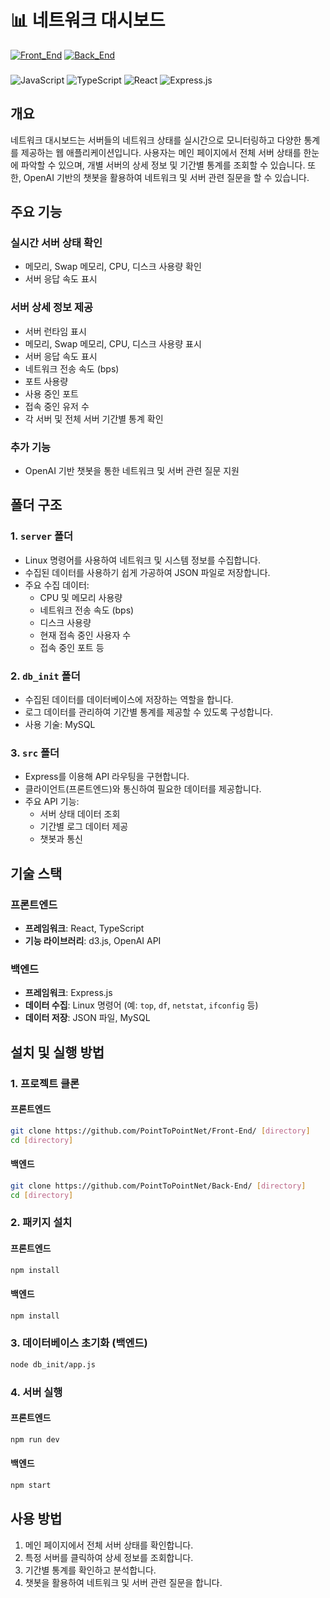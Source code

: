 # 📊 네트워크 대시보드
[![Front_End](https://img.shields.io/badge/Frontend-blue?style=for-the-badge)](https://github.com/PointToPointNet/Front_End) 
[![Back_End](https://img.shields.io/badge/Backend-green?style=for-the-badge)](https://github.com/PointToPointNet/BackEnd)
###
![JavaScript](https://img.shields.io/badge/JavaScript-F7DF1E?style=flat&logo=javascript&logoColor=black) 
![TypeScript](https://img.shields.io/badge/TypeScript-007ACC?style=flat&logo=typescript&logoColor=white) 
![React](https://img.shields.io/badge/React-61DAFB?style=flat&logo=react&logoColor=black) 
![Express.js](https://img.shields.io/badge/Express.js-000000?style=flat&logo=express&logoColor=white)
## 개요
네트워크 대시보드는 서버들의 네트워크 상태를 실시간으로 모니터링하고 다양한 통계를 제공하는 웹 애플리케이션입니다. 사용자는 메인 페이지에서 전체 서버 상태를 한눈에 파악할 수 있으며, 개별 서버의 상세 정보 및 기간별 통계를 조회할 수 있습니다. 또한, OpenAI 기반의 챗봇을 활용하여 네트워크 및 서버 관련 질문을 할 수 있습니다.

## 주요 기능
### 실시간 서버 상태 확인
- 메모리, Swap 메모리, CPU, 디스크 사용량 확인
- 서버 응답 속도 표시

### 서버 상세 정보 제공
- 서버 런타임 표시
- 메모리, Swap 메모리, CPU, 디스크 사용량 표시
- 서버 응답 속도 표시
- 네트워크 전송 속도 (bps)
- 포트 사용량
- 사용 중인 포트
- 접속 중인 유저 수
- 각 서버 및 전체 서버 기간별 통계 확인

### 추가 기능
- OpenAI 기반 챗봇을 통한 네트워크 및 서버 관련 질문 지원

## 폴더 구조
### 1. `server` 폴더
- Linux 명령어를 사용하여 네트워크 및 시스템 정보를 수집합니다.
- 수집된 데이터를 사용하기 쉽게 가공하여 JSON 파일로 저장합니다.
- 주요 수집 데이터:
  - CPU 및 메모리 사용량
  - 네트워크 전송 속도 (bps)
  - 디스크 사용량
  - 현재 접속 중인 사용자 수
  - 접속 중인 포트 등
  
### 2. `db_init` 폴더
- 수집된 데이터를 데이터베이스에 저장하는 역할을 합니다.
- 로그 데이터를 관리하여 기간별 통계를 제공할 수 있도록 구성합니다.
- 사용 기술: MySQL

### 3. `src` 폴더
- Express를 이용해 API 라우팅을 구현합니다.
- 클라이언트(프론트엔드)와 통신하여 필요한 데이터를 제공합니다.
- 주요 API 기능:
  - 서버 상태 데이터 조회
  - 기간별 로그 데이터 제공
  - 챗봇과 통신

## 기술 스택
### 프론트엔드
- **프레임워크**: React, TypeScript
- **기능 라이브러리**: d3.js, OpenAI API

### 백엔드
- **프레임워크**: Express.js
- **데이터 수집**: Linux 명령어 (예: `top`, `df`, `netstat`, `ifconfig` 등)
- **데이터 저장**: JSON 파일, MySQL

## 설치 및 실행 방법
### 1. 프로젝트 클론
#### 프론트엔드
```sh
git clone https://github.com/PointToPointNet/Front-End/ [directory]
cd [directory]
```
#### 백엔드
```sh
git clone https://github.com/PointToPointNet/Back-End/ [directory]
cd [directory]
```

### 2. 패키지 설치
#### 프론트엔드
```sh
npm install
```
#### 백엔드
```sh
npm install
```

### 3. 데이터베이스 초기화 (백엔드)
```sh
node db_init/app.js
```

### 4. 서버 실행
#### 프론트엔드
```sh
npm run dev
```
#### 백엔드
```sh
npm start
```

## 사용 방법
1. 메인 페이지에서 전체 서버 상태를 확인합니다.
2. 특정 서버를 클릭하여 상세 정보를 조회합니다.
3. 기간별 통계를 확인하고 분석합니다.
4. 챗봇을 활용하여 네트워크 및 서버 관련 질문을 합니다.
